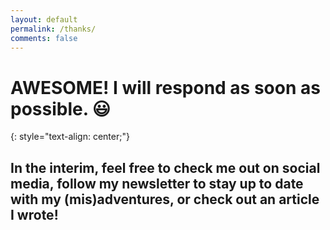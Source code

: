 ```yaml
---
layout: default
permalink: /thanks/
comments: false
---
```




# AWESOME! I will respond as soon as possible. :smiley:
{: style="text-align: center;"}

## In the interim, feel free to check me out on social media, follow my newsletter to stay up to date with my (mis)adventures, or check out an article I wrote! 
